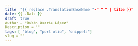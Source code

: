 ```yaml
---
title: "{{ replace .TranslationBaseName "-" " " | title }}"
date: {{ .Date }}
draft: true
Author = "Rubén Osorio López"
Description = ""
tags: [ "blog", "portfolio", "snippets"] 
slug = ""
---
```


